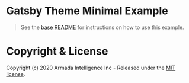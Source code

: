 # Gatsby Theme Minimal Example

> See the [base README](https://github.com/draftbox-co/gatsby-ghost-balsa-starter/blob/master/README.md) for instructions on how to use this example.

# Copyright & License

Copyright (c) 2020 Armada Intelligence Inc - Released under the [MIT license](LICENSE).